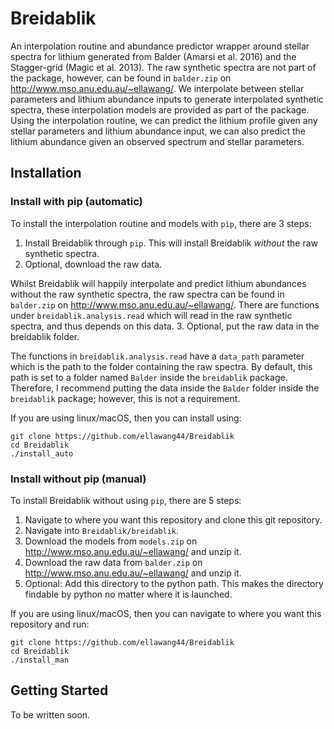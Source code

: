 # Breidablik
An interpolation routine and abundance predictor wrapper around stellar spectra for lithium generated from Balder (Amarsi et al. 2016) and the Stagger-grid (Magic et al. 2013). The raw synthetic spectra are not part of the package, however, can be found in `balder.zip` on http://www.mso.anu.edu.au/~ellawang/. We interpolate between stellar parameters and lithium abundance inputs to generate interpolated synthetic spectra, these interpolation models are provided as part of the package. Using the interpolation routine, we can predict the lithium profile given any stellar parameters and lithium abundance input, we can also predict the lithium abundance given an observed spectrum and stellar parameters.

## Installation
### Install with pip (automatic)
To install the interpolation routine and models with `pip`, there are 3 steps:
1. Install Breidablik through `pip`. This will install Breidablik _without_ the raw synthetic spectra.
2. Optional, download the raw data.

Whilst Breidablik will happily interpolate and predict lithium abundances without the raw synthetic spectra, the raw spectra can be found in `balder.zip` on http://www.mso.anu.edu.au/~ellawang/. There are functions under `breidablik.analysis.read` which will read in the raw synthetic spectra, and thus depends on this data.
3. Optional, put the raw data in the breidablik folder.

The functions in `breidablik.analysis.read` have a `data_path` parameter which is the path to the folder containing the raw spectra. By default, this path is set to a folder named `Balder` inside the `breidablik` package. Therefore, I recommend putting the data inside the `Balder` folder inside the `breidablik` package; however, this is not a requirement.  

If you are using linux/macOS, then you can install using:
```
git clone https://github.com/ellawang44/Breidablik
cd Breidablik
./install_auto
```

### Install without pip (manual)
To install Breidablik without using `pip`, there are 5 steps:

1. Navigate to where you want this repository and clone this git repository.
2. Navigate into `Breidablik/breidablik`.
3. Download the models from `models.zip` on http://www.mso.anu.edu.au/~ellawang/ and unzip it.
4. Download the raw data from `balder.zip` on http://www.mso.anu.edu.au/~ellawang/ and unzip it.
5. Optional: Add this directory to the python path. This makes the directory findable by python no matter where it is launched.

If you are using linux/macOS, then you can navigate to where you want this repository and run:
```
git clone https://github.com/ellawang44/Breidablik
cd Breidablik
./install_man
```

## Getting Started
To be written soon.
